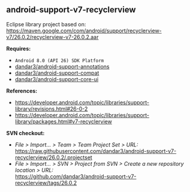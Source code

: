 ## android-support-v7-recyclerview

Eclipse library project based on:<br/>
https://maven.google.com/com/android/support/recyclerview-v7/26.0.2/recyclerview-v7-26.0.2.aar

**Requires:**
- `Android 8.0 (API 26) SDK Platform`
- [dandar3/android-support-annotations](https://github.com/dandar3/android-support-annotations/tree/26.0.2)
- [dandar3/android-support-compat](https://github.com/dandar3/android-support-compat/tree/26.0.2)
- [dandar3/android-support-core-ui](https://github.com/dandar3/android-support-core-ui/tree/26.0.2)

**References:**
- https://developer.android.com/topic/libraries/support-library/revisions.html#26-0-2
- https://developer.android.com/topic/libraries/support-library/packages.html#v7-recyclerview

**SVN checkout:**
- _File > Import... > Team > Team Project Set > URL:_<br/>
  https://raw.githubusercontent.com/dandar3/android-support-v7-recyclerview/26.0.2/.projectset
- _File > Import... > SVN > Project from SVN > Create a new repository location > URL:_<br/> 
  https://github.com/dandar3/android-support-v7-recyclerview/tags/26.0.2